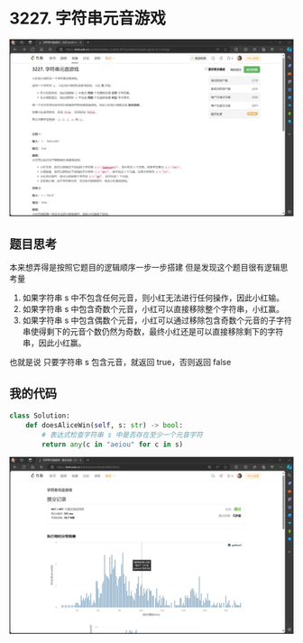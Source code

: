 
# 3227. 字符串元音游戏

![](Picture/3227.%20字符串元音游戏.png)

## 题目思考

本来想弄得是按照它题目的逻辑顺序一步一步搭建 
但是发现这个题目很有逻辑思考量

1. 如果字符串 s 中不包含任何元音，则小红无法进行任何操作，因此小红输。
2. 如果字符串 s 中包含奇数个元音，小红可以直接移除整个字符串，小红赢。
3. 如果字符串 s 中包含偶数个元音，小红可以通过移除包含奇数个元音的子字符串使得剩下的元音个数仍然为奇数，最终小红还是可以直接移除剩下的字符串，因此小红赢。

也就是说 只要字符串 s 包含元音，就返回 true，否则返回 false

## 我的代码

```python
class Solution:
    def doesAliceWin(self, s: str) -> bool:
        # 表达式检查字符串 s 中是否存在至少一个元音字符
        return any(c in "aeiou" for c in s)
```

![](Picture/3227.%20字符串元音游戏%20结果.png)